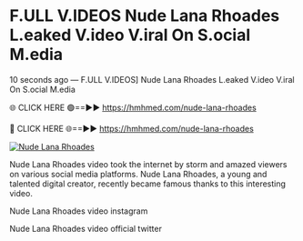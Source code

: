 # F.ULL V.IDEOS Nude Lana Rhoades L.eaked V.ideo V.iral On S.ocial M.edia

10 seconds ago — F.ULL V.IDEOS] Nude Lana Rhoades L.eaked V.ideo V.iral On S.ocial M.edia

🌐 CLICK HERE 🟢==►► https://hmhmed.com/nude-lana-rhoades

🔴 CLICK HERE 🌐==►► https://hmhmed.com/nude-lana-rhoades

[![Nude Lana Rhoades](https://i.imgur.com/dJHk4Zq.gif)](https://hmhmed.com/nude-lana-rhoades)

Nude Lana Rhoades video took the internet by storm and amazed viewers on various social media platforms. Nude Lana Rhoades, a young and talented digital creator, recently became famous thanks to this interesting video.

Nude Lana Rhoades video instagram

Nude Lana Rhoades video official twitter